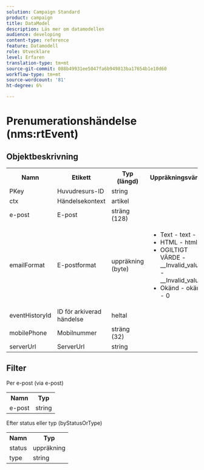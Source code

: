 ```yaml
---
solution: Campaign Standard
product: campaign
title: DataModel
description: Läs mer om datamodellen
audience: developing
content-type: reference
feature: Datamodell
role: Utvecklare
level: Erfaren
translation-type: tm+mt
source-git-commit: 088b49931ee5047fa6b949813ba17654b1e10d60
workflow-type: tm+mt
source-wordcount: '81'
ht-degree: 6%

---
```



# Prenumerationshändelse (nms:rtEvent)

## Objektbeskrivning

<table>
    <tr>
        <th>Namn</th>
        <th>Etikett</th>
        <th>Typ (längd)</th>
        <th>Uppräkningsvärden</th>
    </tr>
    <tr>
        <td>PKey</td>
        <td>Huvudresurs-ID</td>
        <td>string </td>
        <td> </td>
    </tr>
    <tr>
        <td>ctx</td>
        <td>Händelsekontext</td>
        <td>artikel </td>
        <td> </td>
    </tr>
    <tr>
        <td>e-post</td>
        <td>E-post</td>
        <td>sträng (128)</td>
        <td> </td>
    </tr>
    <tr>
        <td>emailFormat</td>
        <td>E-postformat</td>
        <td>uppräkning (byte) </td>
        <td>
            <ul>
            <li>Text - text - 1</li>
            <li>HTML - html - 2</li>
            <li>OGILTIGT VÄRDE - __Invalid_value__ - __Invalid_value__</li>
            <li>Okänd - okänd - 0</li>
            </ul>
        </td>
    </tr>
    <tr>
        <td>eventHistoryId</td>
        <td>ID för arkiverad händelse</td>
        <td>heltal </td>
        <td> </td>
    </tr>
    <tr>
        <td>mobilePhone</td>
        <td>Mobilnummer</td>
        <td>sträng (32)</td>
        <td> </td>
    </tr>
    <tr>
        <td>serverUrl</td>
        <td>ServerUrl</td>
        <td>string </td>
        <td> </td>
    </tr>
</table>

## Filter

Per e-post (via e-post)

<table>
    <tr>
    <th>Namn</th>
    <th>Typ</th>
    </tr>
    <tr>
    <td>e-post</td>
    <td>string</td>
    </tr>
</table>

Efter status eller typ (byStatusOrType)

<table>
        <tr>
        <th>Namn</th>
        <th>Typ</th>
        </tr>
        <tr>
        <td>status</td>
        <td>uppräkning</td>
        </tr>
        <tr>
        <td>type</td>
        <td>string</td>
        </tr>
    </table>